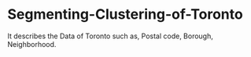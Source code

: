 # Segmenting-Clustering-of-Toronto
It describes the Data of Toronto such as, Postal code, Borough, Neighborhood.
